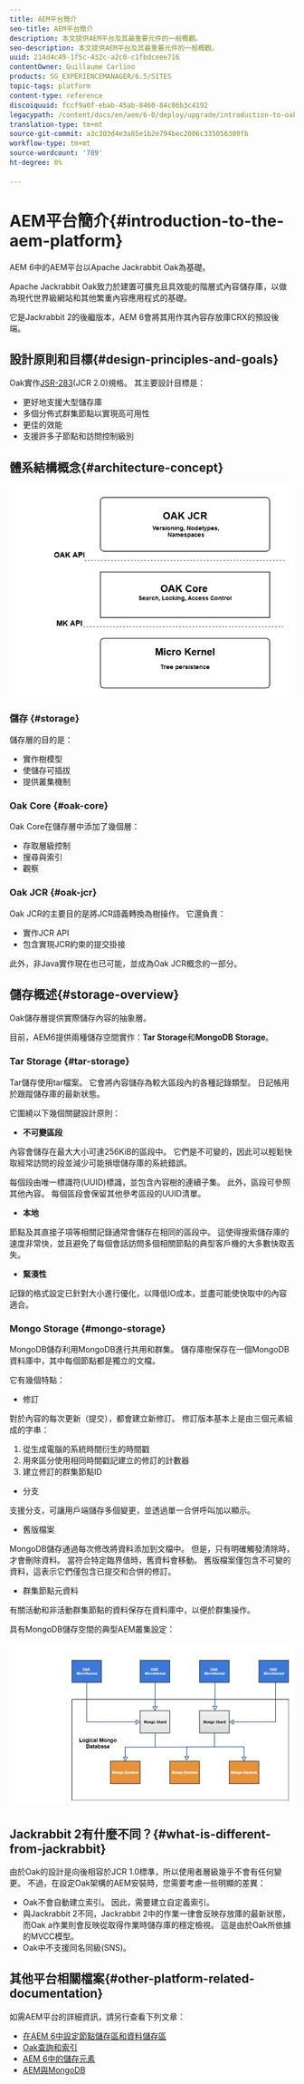 ```yaml
---
title: AEM平台簡介
seo-title: AEM平台簡介
description: 本文提供AEM平台及其最重要元件的一般概觀。
seo-description: 本文提供AEM平台及其最重要元件的一般概觀。
uuid: 214d4c49-1f5c-432c-a2c0-c1fbdceee716
contentOwner: Guillaume Carlino
products: SG_EXPERIENCEMANAGER/6.5/SITES
topic-tags: platform
content-type: reference
discoiquuid: fccf9a0f-ebab-45ab-8460-84c86b3c4192
legacypath: /content/docs/en/aem/6-0/deploy/upgrade/introduction-to-oak
translation-type: tm+mt
source-git-commit: a3c303d4e3a85e1b2e794bec2006c335056309fb
workflow-type: tm+mt
source-wordcount: '789'
ht-degree: 0%

---
```



# AEM平台簡介{#introduction-to-the-aem-platform}

AEM 6中的AEM平台以Apache Jackrabbit Oak為基礎。

Apache Jackrabbit Oak致力於建置可擴充且具效能的階層式內容儲存庫，以做為現代世界級網站和其他繁重內容應用程式的基礎。

它是Jackrabbit 2的後繼版本，AEM 6會將其用作其內容存放庫CRX的預設後端。

## 設計原則和目標{#design-principles-and-goals}

Oak實作[JSR-283](https://www.day.com/day/en/products/jcr/jsr-283.html)(JCR 2.0)規格。 其主要設計目標是：

* 更好地支援大型儲存庫
* 多個分佈式群集節點以實現高可用性
* 更佳的效能
* 支援許多子節點和訪問控制級別

## 體系結構概念{#architecture-concept}

![chlimage_1-84](assets/chlimage_1-84.png)

### 儲存 {#storage}

儲存層的目的是：

* 實作樹模型
* 使儲存可插拔
* 提供叢集機制

### Oak Core {#oak-core}

Oak Core在儲存層中添加了幾個層：

* 存取層級控制
* 搜尋與索引
* 觀察

### Oak JCR {#oak-jcr}

Oak JCR的主要目的是將JCR語義轉換為樹操作。 它還負責：

* 實作JCR API
* 包含實現JCR約束的提交掛接

此外，非Java實作現在也已可能，並成為Oak JCR概念的一部分。

## 儲存概述{#storage-overview}

Oak儲存層提供實際儲存內容的抽象層。

目前，AEM6提供兩種儲存空間實作：**Tar Storage**&#x200B;和&#x200B;**MongoDB Storage**。

### Tar Storage {#tar-storage}

Tar儲存使用tar檔案。 它會將內容儲存為較大區段內的各種記錄類型。 日記帳用於跟蹤儲存庫的最新狀態。

它圍繞以下幾個關鍵設計原則：

* **不可變區段**

內容會儲存在最大大小可達256KiB的區段中。 它們是不可變的，因此可以輕鬆快取經常訪問的段並減少可能損壞儲存庫的系統錯誤。

每個段由唯一標識符(UUID)標識，並包含內容樹的連續子集。 此外，區段可參照其他內容。 每個區段會保留其他參考區段的UUID清單。

* **本地**

節點及其直接子項等相關記錄通常會儲存在相同的區段中。 這使得搜索儲存庫的速度非常快，並且避免了每個會話訪問多個相關節點的典型客戶機的大多數快取丟失。

* **緊湊性**

記錄的格式設定已針對大小進行優化，以降低IO成本，並盡可能使快取中的內容適合。

### Mongo Storage {#mongo-storage}

MongoDB儲存利用MongoDB進行共用和群集。 儲存庫樹保存在一個MongoDB資料庫中，其中每個節點都是獨立的文檔。

它有幾個特點：

* 修訂

對於內容的每次更新（提交），都會建立新修訂。 修訂版本基本上是由三個元素組成的字串：

1. 從生成電腦的系統時間衍生的時間戳
1. 用來區分使用相同時間戳記建立的修訂的計數器
1. 建立修訂的群集節點ID

* 分支

支援分支，可讓用戶端儲存多個變更，並透過單一合併呼叫加以顯示。

* 舊版檔案

MongoDB儲存通過每次修改將資料添加到文檔中。 但是，只有明確觸發清除時，才會刪除資料。 當符合特定臨界值時，舊資料會移動。 舊版檔案僅包含不可變的資料，這表示它們僅包含已提交和合併的修訂。

* 群集節點元資料

有關活動和非活動群集節點的資料保存在資料庫中，以便於群集操作。

具有MongoDB儲存空間的典型AEM叢集設定：

![chlimage_1-85](assets/chlimage_1-85.png)

## Jackrabbit 2有什麼不同？{#what-is-different-from-jackrabbit}

由於Oak的設計是向後相容於JCR 1.0標準，所以使用者層級幾乎不會有任何變更。 不過，在設定Oak架構的AEM安裝時，您需要考慮一些明顯的差異：

* Oak不會自動建立索引。 因此，需要建立自定義索引。
* 與Jackrabbit 2不同，Jackrabbit 2中的作業一律會反映存放庫的最新狀態，而Oak a作業則會反映從取得作業時儲存庫的穩定檢視。 這是由於Oak所依據的MVCC模型。
* Oak中不支援同名同級(SNS)。

## 其他平台相關檔案{#other-platform-related-documentation}

如需AEM平台的詳細資訊，請另行查看下列文章：

* [在AEM 6中設定節點儲存區和資料儲存區](/help/sites-deploying/data-store-config.md)
* [Oak查詢和索引](/help/sites-deploying/queries-and-indexing.md)
* [AEM 6中的儲存元素](/help/sites-deploying/storage-elements-in-aem-6.md)
* [AEM與MongoDB](/help/sites-deploying/aem-with-mongodb.md)

